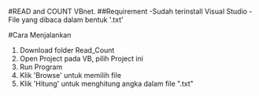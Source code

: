 #READ and COUNT VBnet.
##Requirement
-Sudah terinstall Visual Studio
-File yang dibaca dalam bentuk '.txt'

#Cara Menjalankan
1. Download folder Read_Count
2. Open Project pada VB, pilih Project ini
3. Run Program
4. Klik 'Browse' untuk memilih file
5. Klik 'Hitung' untuk menghitung angka dalam file ".txt"
